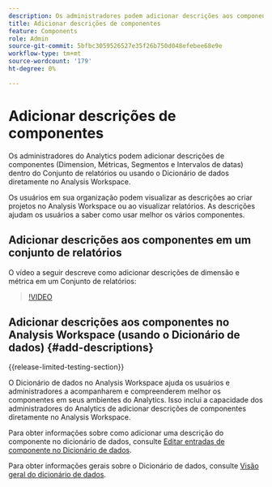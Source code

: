 ```yaml
---
description: Os administradores podem adicionar descrições aos componentes usando o Conjunto de relatórios ou o Dicionário de dados.
title: Adicionar descrições de componentes
feature: Components
role: Admin
source-git-commit: 5bfbc3059526527e35f26b750d048efebee68e9e
workflow-type: tm+mt
source-wordcount: '179'
ht-degree: 0%

---
```


# Adicionar descrições de componentes

Os administradores do Analytics podem adicionar descrições de componentes (Dimension, Métricas, Segmentos e Intervalos de datas) dentro do Conjunto de relatórios ou usando o Dicionário de dados diretamente no Analysis Workspace.

Os usuários em sua organização podem visualizar as descrições ao criar projetos no Analysis Workspace ou ao visualizar relatórios. As descrições ajudam os usuários a saber como usar melhor os vários componentes.

## Adicionar descrições aos componentes em um conjunto de relatórios

O vídeo a seguir descreve como adicionar descrições de dimensão e métrica em um Conjunto de relatórios:

>[!VIDEO](https://video.tv.adobe.com/v/25453/?quality=12)

## Adicionar descrições aos componentes no Analysis Workspace (usando o Dicionário de dados) {#add-descriptions}

{{release-limited-testing-section}}

O Dicionário de dados no Analysis Workspace ajuda os usuários e administradores a acompanharem e compreenderem melhor os componentes em seus ambientes do Analytics. Isso inclui a capacidade dos administradores do Analytics de adicionar descrições de componentes diretamente no Analysis Workspace.

Para obter informações sobre como adicionar uma descrição do componente no dicionário de dados, consulte [Editar entradas de componente no Dicionário de dados](/help/analyze/analysis-workspace/components/data-dictionary/edit-entries-data-dictionary.md).

Para obter informações gerais sobre o Dicionário de dados, consulte [Visão geral do dicionário de dados](/help/analyze/analysis-workspace/components/data-dictionary/data-dictionary-overview.md).